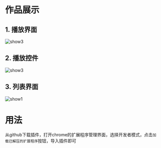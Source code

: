 # 作品展示
## 1. 播放界面
![show3](http://ou1hsqn5g.bkt.clouddn.com/show3.png?imageMogr2/thumbnail/!70p)
## 2. 播放控件
![show3](http://ou1hsqn5g.bkt.clouddn.com/show2.png?imageMogr2/thumbnail/!70p)
## 3. 列表界面
![show1](http://ou1hsqn5g.bkt.clouddn.com/show1.png?imageMogr2/thumbnail/!70p)
# 用法
从github下载插件，打开chrome的扩展程序管理界面，选择开发者模式，点击`加载已解压的扩展程序`按钮，导入插件即可
